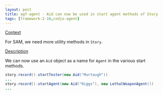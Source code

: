 ```yaml
---
layout: post
title: agf-agent - Aid can now be used in start agent methods of Story
tags: [framework-2-10,codjo-agent]
---
```

<u>Context</u>

For SAM, we need more utility methods in ```Story```.

<u>Description</u>

We can now use an ```Aid``` object as a name for ```Agent``` in the various start methods.

```java
story.record().startTester(new Aid("Murtaugh"))
...
story.record().startAgent(new Aid("Riggs"), new LethalWeaponAgent())
...
```

